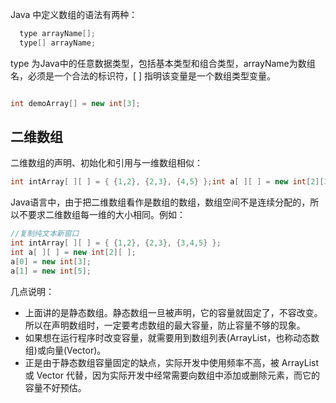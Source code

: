 Java 中定义数组的语法有两种：
```java
  type arrayName[];
  type[] arrayName;
```
type 为Java中的任意数据类型，包括基本类型和组合类型，arrayName为数组名，必须是一个合法的标识符，[ ] 指明该变量是一个数组类型变量。

```java

int demoArray[] = new int[3];
```

## 二维数组

二维数组的声明、初始化和引用与一维数组相似：

```java
int intArray[ ][ ] = { {1,2}, {2,3}, {4,5} };int a[ ][ ] = new int[2][3];a[0][0] = 12;a[0][1] = 34;// ......a[1][2] = 93;
```

Java语言中，由于把二维数组看作是数组的数组，数组空间不是连续分配的，所以不要求二维数组每一维的大小相同。例如：

```java
//复制纯文本新窗口
int intArray[ ][ ] = { {1,2}, {2,3}, {3,4,5} };
int a[ ][ ] = new int[2][ ];
a[0] = new int[3];
a[1] = new int[5];
```

几点说明：

- 上面讲的是静态数组。静态数组一旦被声明，它的容量就固定了，不容改变。所以在声明数组时，一定要考虑数组的最大容量，防止容量不够的现象。
- 如果想在运行程序时改变容量，就需要用到数组列表(ArrayList，也称动态数组)或向量(Vector)。
- 正是由于静态数组容量固定的缺点，实际开发中使用频率不高，被 ArrayList 或 Vector 代替，因为实际开发中经常需要向数组中添加或删除元素，而它的容量不好预估。